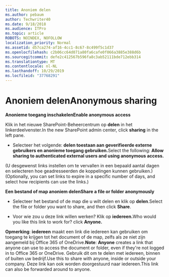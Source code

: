 ```yaml
---
title: Anoniem delen
ms.author: pebaum
author: Techwriter40
ms.date: 9/18/2018
ms.audience: ITPro
ms.topic: article
ROBOTS: NOINDEX, NOFOLLOW
localization_priority: Normal
ms.assetid: d57ca274-af16-4cc1-8c67-8c499f5c1d37
ms.openlocfilehash: c2b06cc64d071a80fa6cafe0f066a3885e388d6b
ms.sourcegitcommit: defe2c412567b596fa8c3ab52111bde712ebb314
ms.translationtype: MT
ms.contentlocale: nl-NL
ms.lasthandoff: 10/29/2019
ms.locfileid: "37768291"
---
```

# <a name="anonymous-sharing"></a><span data-ttu-id="d5b51-102">Anoniem delen</span><span class="sxs-lookup"><span data-stu-id="d5b51-102">Anonymous sharing</span></span>

 <span data-ttu-id="d5b51-103">**Anonieme toegang inschakelen**</span><span class="sxs-lookup"><span data-stu-id="d5b51-103">**Enable anonymous access**</span></span>
  
<span data-ttu-id="d5b51-104">Klik in het nieuwe SharePoint-Beheercentrum op **delen** in het linkerdeelvenster.</span><span class="sxs-lookup"><span data-stu-id="d5b51-104">In the new SharePoint admin center, click **sharing** in the left pane.</span></span> 
  
- <span data-ttu-id="d5b51-105">Selecteer het volgende: **delen toestaan aan geverifieerde externe gebruikers en anonieme toegang gebruiken.**</span><span class="sxs-lookup"><span data-stu-id="d5b51-105">Select the following: **Allow sharing to authenticated external users and using anonymous access.**</span></span>
  
<span data-ttu-id="d5b51-106">(U desgewenst links instellen om te vervallen in een bepaald aantal dagen en selecteren hoe geadresseerden de koppelingen kunnen gebruiken.)</span><span class="sxs-lookup"><span data-stu-id="d5b51-106">(Optionally, you can set links to expire in a specific number of days, and select how recipients can use the links.)</span></span>
    
 <span data-ttu-id="d5b51-107">**Een bestand of map anoniem delen**</span><span class="sxs-lookup"><span data-stu-id="d5b51-107">**Share a file or folder anonymously**</span></span>
  
- <span data-ttu-id="d5b51-108">Selecteer het bestand of de map die u wilt delen en klik op **delen**.</span><span class="sxs-lookup"><span data-stu-id="d5b51-108">Select the file or folder you want to share, and then click **Share**.</span></span> 
    
- <span data-ttu-id="d5b51-109">Voor wie zou u deze link willen werken? Klik op **iedereen.**</span><span class="sxs-lookup"><span data-stu-id="d5b51-109">Who would you like this link to work for? click **Anyone.**</span></span>
  
 <span data-ttu-id="d5b51-110">**Opmerking**: **iedereen** maakt een link die iedereen kan gebruiken om toegang te krijgen tot het document of de map, zelfs als ze niet zijn aangemeld bij Office 365 of OneDrive.</span><span class="sxs-lookup"><span data-stu-id="d5b51-110">**Note**: **Anyone** creates a link that anyone can use to access the document or folder, even if they're not logged in to Office 365 or OneDrive.</span></span> <span data-ttu-id="d5b51-111">Gebruik dit om te delen met iedereen, binnen of buiten uw bedrijf.</span><span class="sxs-lookup"><span data-stu-id="d5b51-111">Use this to share with anyone, inside or outside your company.</span></span> <span data-ttu-id="d5b51-112">Deze link kan ook worden doorgestuurd naar iedereen.</span><span class="sxs-lookup"><span data-stu-id="d5b51-112">This link can also be forwarded around to anyone.</span></span> 
    

